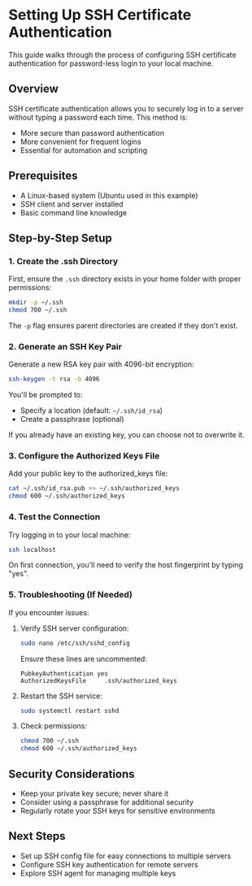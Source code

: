 # Setting Up SSH Certificate Authentication

This guide walks through the process of configuring SSH certificate authentication for password-less login to your local machine.

## Overview

SSH certificate authentication allows you to securely log in to a server without typing a password each time. This method is:
- More secure than password authentication
- More convenient for frequent logins
- Essential for automation and scripting

## Prerequisites

- A Linux-based system (Ubuntu used in this example)
- SSH client and server installed
- Basic command line knowledge

## Step-by-Step Setup

### 1. Create the .ssh Directory

First, ensure the `.ssh` directory exists in your home folder with proper permissions:

```bash
mkdir -p ~/.ssh
chmod 700 ~/.ssh
```

The `-p` flag ensures parent directories are created if they don't exist.

### 2. Generate an SSH Key Pair

Generate a new RSA key pair with 4096-bit encryption:

```bash
ssh-keygen -t rsa -b 4096
```

You'll be prompted to:
- Specify a location (default: `~/.ssh/id_rsa`)
- Create a passphrase (optional)

If you already have an existing key, you can choose not to overwrite it.

### 3. Configure the Authorized Keys File

Add your public key to the authorized_keys file:

```bash
cat ~/.ssh/id_rsa.pub >> ~/.ssh/authorized_keys
chmod 600 ~/.ssh/authorized_keys
```

### 4. Test the Connection

Try logging in to your local machine:

```bash
ssh localhost
```

On first connection, you'll need to verify the host fingerprint by typing "yes".

### 5. Troubleshooting (If Needed)

If you encounter issues:

1. Verify SSH server configuration:
   ```bash
   sudo nano /etc/ssh/sshd_config
   ```
   Ensure these lines are uncommented:
   ```
   PubkeyAuthentication yes
   AuthorizedKeysFile     .ssh/authorized_keys
   ```

2. Restart the SSH service:
   ```bash
   sudo systemctl restart sshd
   ```

3. Check permissions:
   ```bash
   chmod 700 ~/.ssh
   chmod 600 ~/.ssh/authorized_keys
   ```

## Security Considerations

- Keep your private key secure; never share it
- Consider using a passphrase for additional security
- Regularly rotate your SSH keys for sensitive environments

## Next Steps

- Set up SSH config file for easy connections to multiple servers
- Configure SSH key authentication for remote servers
- Explore SSH agent for managing multiple keys
